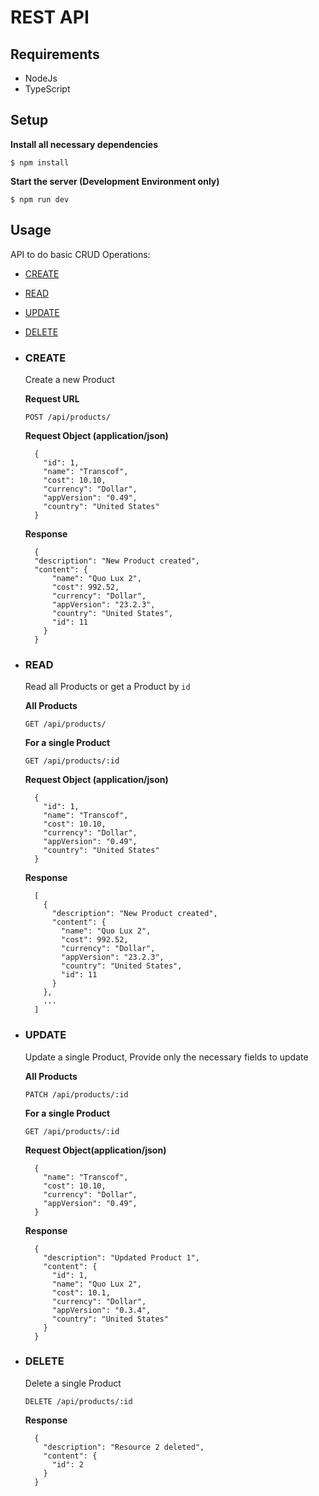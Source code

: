 # REST API

## Requirements

* NodeJs
* TypeScript


## Setup

**Install all necessary dependencies**
```
$ npm install
```

**Start the server (Development Environment only)**
```
$ npm run dev
```


## Usage

API to do basic CRUD Operations:
* [CREATE](#create)
* [READ](#read)
* [UPDATE](#update)
* [DELETE](#delete)

* ### CREATE
  Create a new Product

  **Request URL**
  ```
  POST /api/products/
  ```

  **Request Object (application/json)**
  ```
    {
      "id": 1,
      "name": "Transcof",
      "cost": 10.10,
      "currency": "Dollar",
      "appVersion": "0.49",
      "country": "United States"
    }
  ```
  **Response**
  ```
    {
    "description": "New Product created",
    "content": {
        "name": "Quo Lux 2",
        "cost": 992.52,
        "currency": "Dollar",
        "appVersion": "23.2.3",
        "country": "United States",
        "id": 11
      }
    }
  ```

* ### READ
  Read all Products or get a Product by `id`

  **All Products**
  ```
  GET /api/products/
  ```

  **For a single Product**
  ```
  GET /api/products/:id
  ```

  **Request Object (application/json)**
  ```
    {
      "id": 1,
      "name": "Transcof",
      "cost": 10.10,
      "currency": "Dollar",
      "appVersion": "0.49",
      "country": "United States"
    }
  ```
  **Response**
  ```
    [
      {
        "description": "New Product created",
        "content": {
          "name": "Quo Lux 2",
          "cost": 992.52,
          "currency": "Dollar",
          "appVersion": "23.2.3",
          "country": "United States",
          "id": 11
        }
      },
      ...
    ]
  ```

* ### UPDATE
  Update a single Product, Provide only the necessary fields to update

  **All Products**
  ```
  PATCH /api/products/:id
  ```

  **For a single Product**
  ```
  GET /api/products/:id
  ```

  **Request Object(application/json)**
  ```
    {
      "name": "Transcof",
      "cost": 10.10,
      "currency": "Dollar",
      "appVersion": "0.49",
    }
  ```
  **Response**
  ```
    {
      "description": "Updated Product 1",
      "content": {
        "id": 1,
        "name": "Quo Lux 2",
        "cost": 10.1,
        "currency": "Dollar",
        "appVersion": "0.3.4",
        "country": "United States"
      }
    }
  ```

* ### DELETE
  Delete a single Product

  ```
  DELETE /api/products/:id
  ```
  **Response**
  ```
    {
      "description": "Resource 2 deleted",
      "content": {
        "id": 2
      }
    }
  ```